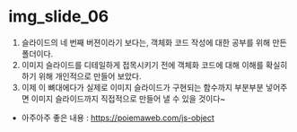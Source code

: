  # img_slide_06
 
 1. 슬라이드의 네 번째 버젼이라기 보다는, 객체화 코드 작성에 대한 공부를 위해 만든 폴더이다.
 2. 이미지 슬라이드를 디테일하게 접목시키기 전에 객체화 코드에 대해 이해를 확실히 하기 위해 개인적으로 만들어 보았다.
 3. 이제 이 뼈대에다가 실제로 이미지 슬라이드가 구현되는 함수까지 부분부분 넣어주면 이미지 슬라이드까지 직접적으로 만들어 낼 수 있을 것이다~


 * 아주아주 좋은 내용 : https://poiemaweb.com/js-object